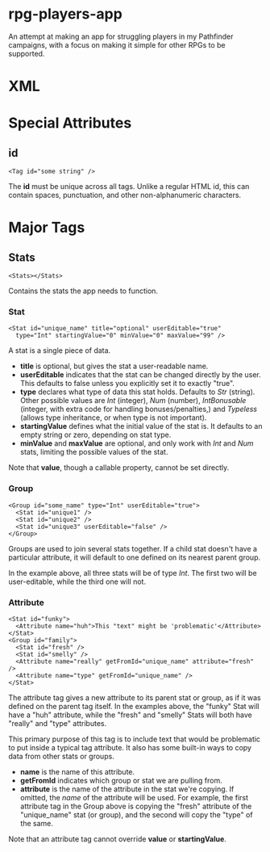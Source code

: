 # rpg-players-app
An attempt at making an app for struggling players in my Pathfinder campaigns, with a focus on making it simple for other RPGs to be supported.

# XML

# Special Attributes

## id
    <Tag id="some string" />
The **id** must be unique across all tags. Unlike a regular HTML id, this can contain spaces, punctuation, and other non-alphanumeric characters.


# Major Tags

## Stats
    <Stats></Stats>
Contains the stats the app needs to function.

### Stat
    <Stat id="unique_name" title="optional" userEditable="true"
      type="Int" startingValue="0" minValue="0" maxValue="99" />
A stat is a single piece of data.
- **title** is optional, but gives the stat a user-readable name.
- **userEditable** indicates that the stat can be changed directly by the user. This defaults to false unless you explicitly set it to exactly "true".
- **type** declares what type of data this stat holds. Defaults to *Str* (string). Other possible values are *Int* (integer), *Num* (number), *IntBonusable* (integer, with extra code for handling bonuses/penalties,) and *Typeless* (allows type inheritance, or when type is not important).
- **startingValue** defines what the initial value of the stat is. It defaults to an empty string or zero, depending on stat type.
- **minValue** and **maxValue** are optional, and only work with *Int* and *Num* stats, limiting the possible values of the stat. 

Note that **value**, though a callable property, cannot be set directly.

### Group
    <Group id="some_name" type="Int" userEditable="true">
      <Stat id="unique1" />
      <Stat id="unique2" />
      <Stat id="unique3" userEditable="false" />
    </Group>

Groups are used to join several stats together. If a child stat doesn't have a particular attribute, it will default to one defined on its nearest parent group.

In the example above, all three stats will be of type *Int*. The first two will be user-editable, while the third one will not.

### Attribute
    <Stat id="funky">
      <Attribute name="huh">This "text" might be 'problematic'</Attribute>
    </Stat>
    <Group id="family">
      <Stat id="fresh" />
      <Stat id="smelly" />
      <Attribute name="really" getFromId="unique_name" attribute="fresh" />
      <Attribute name="type" getFromId="unique_name" />
    </Stat>

The attribute tag gives a new attribute to its parent stat or group, as if it was defined on the parent tag itself. In the examples above, the "funky" Stat will have a "huh" attribute, while the "fresh" and "smelly" Stats will both have "really" and "type" attributes.

This primary purpose of this tag is to include text that would be problematic to put inside a typical tag attribute. It also has some built-in ways to copy data from other stats or groups.

- **name** is the name of this attribute.
- **getFromId** indicates which group or stat we are pulling from.
- **attribute** is the name of the attribute in the stat we're copying. If omitted, the *name* of the attribute will be used. For example, the first attribute tag in the Group above is copying the "fresh" attribute of the "unique_name" stat (or group), and the second will copy the "type" of the same.

Note that an attribute tag cannot override **value** or **startingValue**.
    
